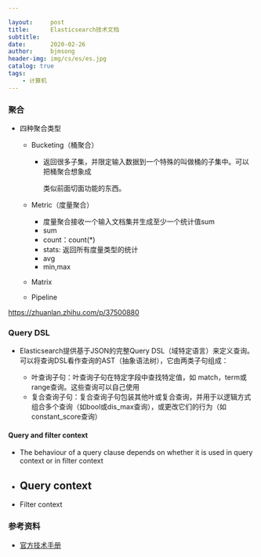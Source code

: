 ```yaml
---

layout:     post
title:      Elasticsearch技术文档
subtitle:   
date:       2020-02-26
author:     bjmsong
header-img: img/cs/es/es.jpg
catalog: true
tags:
    - 计算机
---
```






### 聚合

- 四种聚合类型

  - Bucketing（桶聚合）

    - 返回很多子集，并限定输入数据到一个特殊的叫做桶的子集中。可以把桶聚合想象成

      类似前面切面功能的东西。

  - Metric（度量聚合）

    - 度量聚合接收一个输入文档集并生成至少一个统计值sum
    - sum
    - count：count(*)
    - stats:  返回所有度量类型的统计
    - avg
    - min,max

  - Matrix

  - Pipeline



https://zhuanlan.zhihu.com/p/37500880



### Query DSL

- Elasticsearch提供基于JSON的完整Query DSL（域特定语言）来定义查询。可以将查询DSL看作查询的AST（抽象语法树），它由两类子句组成：

  - 叶查询子句：叶查询子句在特定字段中查找特定值，如 match，term或 range查询。这些查询可以自己使用
  - 复合查询子句：复合查询子句包装其他叶或复合查询，并用于以逻辑方式组合多个查询（如bool或dis_max查询），或更改它们的行为（如constant_score查询）

#### Query and filter context

- The behaviour of a query clause depends on whether it is used in query context or in filter context
- Query context
  - 
- Filter context





### 参考资料

- [官方技术手册](https://www.elastic.co/guide/en/elasticsearch/reference/current/index.html)

  

  

  



